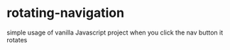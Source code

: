 # rotating-navigation
simple usage of vanilla Javascript project 
when you click the nav button it rotates
